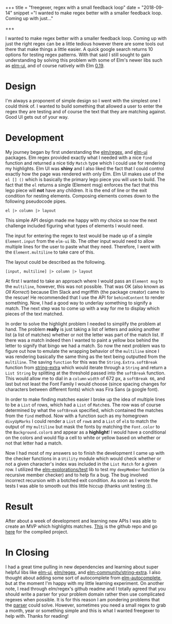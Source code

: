 +++
title = "freegexer, regex with a small feedback loop"
date = "2018-09-14"
snippet ="I wanted to make regex better with a smaller feedback loop.  Coming up with just..."

+++

I wanted to make regex better with a smaller feedback loop.  Coming up with just the right regex can be a little tedious however there are some tools out there that make things a little easier.  A quick google search returns 10 options for testing regex patterns.  With that said I still sought to gain understanding by solving this problem with some of Elm's newer libs such as [elm-ui](https://github.com/mdgriffith/elm-ui), and of course natively with Elm [0.19](https://elm-lang.org/blog/small-assets-without-the-headache).

# Design

I'm always a proponent of simple design so I went with the simplest one I could think of.  I wanted to build something that allowed a user to enter the regex they are testing and of course the text that they are matching against.  Good UI gets out of your way.    

# Development

My journey began by first understanding the [elm/regex](https://package.elm-lang.org/packages/elm-lang/core/1.0.0/Regex), and [elm-ui](https://package.elm-lang.org/packages/mdgriffith/elm-ui/latest/) packages.  Elm regex provided exactly what I needed with a nice `find` function and returned a nice tidy `Match` type which I could use for rendering my highlights.  Elm UI was **shiny** and I also liked the fact that I could control exactly how the page was rendered with only Elm.  Elm UI makes use of the `el [] ()` which is basically the primary lego piece you will use to build.  The fact that the `el` returns a single (Element msg) enforces the fact that this lego piece will **not** have any children.  It is the end of line or the exit condition for nesting elements.  Composing elements comes down to the following pseudocode pipes.

```
el |> column |> layout
```
This simple API design made me happy with my choice so now the next challenge included figuring what types of elements I would need.

The input for entering the regex to test would be made up of a simple `Element.input` from the `elm-ui` lib.  The other input would need to allow multiple lines for the user to paste what they need.  Therefore, I went with the `Element.multiline` to take care of this.

The layout could be described as the following.

```
[input, multiline] |> column |> layout
```

At first I wanted to take an approach where I would pass an `Element msg` to the `multiline`, however, this was not possible.  That was OK (also known as *Oll Korrect*) because Elm Slack and mgriffith (the package creator) came to the rescue!  He recommended that I use the API for `behindContent` to render something.  Now, I had a good way to underlay something to signify a match.  The next step was to come up with a way for me to display which pieces of the text matched.

In order to solve the highlight problem I needed to simplify the problem at hand.  The problem **really** is just taking a list of letters and asking another list (a list of matches) whether or not the letter was part of the match list.  If there was a match indeed then I wanted to paint a yellow box behind the letter to signify that bingo we had a match.  So now the next problem was to figure out how to emulate the wrapping behavior of the `multiline` since I was rendering basically the same thing as the text being outputted from the `multiline`.  The saving `function` for this was the `String.Extra.softBreak` function from [string-extra](https://package.elm-lang.org/packages/elm-community/string-extra/latest/) which would iterate through a `String` and return a `List String` by splitting at the threshold passed into the `softBreak` function.  This would allow me to dial in a `column` `width` of 672 px, a `softBreak 66`, and last but not least the Font Family I would choose (since spacing changes for characters between different fonts) which was Fira Sans (a google font).

In order to make finding matches easier I broke up the idea of multiple lines to be a `List` of rows, which had a `List` of `Match`es.  The row was of course determined by what the `softBreak` specified, which contained the matches from the `find` method.  Now with a function such as my homegrown `divyUpMarks` I could render a `List` of `row`s and a `List` of `el`s to match the output of my `multiline` but mask the fonts by matching the `Font.color` to the `Background.color`s and appear as a **highlight**!  I would have a conditional on the colors and would flip a cell to white or yellow based on whether or not that letter had a match.

Now I had most of my answers so to finish the development I came up with the checker functions in a `Utility` module which would check whether or not a given character's index was included in the `List Match` for a given row.  I utilized the [elm-explorations/test](https://package.elm-lang.org/packages/elm-explorations/test/latest) lib to test my `deepMember` function (a recursive member checker) and to help fix a bug.  The bug involved incorrect recursion with a botched exit condition.  As soon as I wrote the tests I was able to smooth out this little hiccup (thanks unit testing :)).

# Result

After about a week of development and learning new APIs I was able to create an MVP which highlights matches. [This](https://github.com/trodrigu/freegexer) is the github repo and go [here](https://affectionate-curie-7b47d0.netlify.com/) for the compiled project.

# In Closing

I had a great time pulling in new dependencies and learning about super helpful libs like [elm-ui](https://package.elm-lang.org/packages/mdgriffith/elm-ui/1.0.0/), [elm/regex](https://package.elm-lang.org/packages/elm/regex/1.0.0/), and [elm-community/string-extra](https://package.elm-lang.org/packages/elm-community/string-extra/latest/).  I also thought about adding some sort of autocomplete from [elm-autocomplete](https://package.elm-lang.org/packages/thebritican/elm-autocomplete/latest/Autocomplete), but at the moment I'm happy with my little learning experiment.  On another note, I read through elm/regex's github readme and I totally agreed that you should write a parser for your problem domain rather then use complicated regexes when possible.  It is for this reason I am pondering problems that the [parser](https://github.com/elm/parser) could solve.  However, sometimes you need a small regex to grab a month, year or something simple and this is what I wanted freegexer to help with.  Thanks for reading!